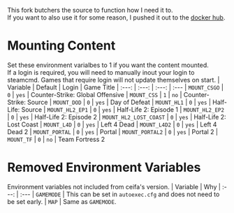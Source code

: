 This fork butchers the source to function how I need it to.  
If you want to also use it for some reason, I pushed it out to the [docker hub](https://hub.docker.com/repository/docker/cryotheum/garrysmod).

# Mounting Content
Set these environment varialbes to 1 if you want the content mounted.  
If a login is required, you will need to manually inout your login to steamcmd. Games that require login will not update themselves on start.
| Variable | Default | Login | Game Title
| :---: | :---: | :---: | :---
| `MOUNT_CSGO` | `0` | `yes` | Counter-Strike: Global Offensive
| `MOUNT_CSS` | `1` | `no` | Counter-Strike: Source
| `MOUNT_DOD` | `0` | `yes` | Day of Defeat
| `MOUNT_HL1` | `0` | `yes` | Half-Life: Source
| `MOUNT_HL2_EP1` | `0` | `yes` | Half-Life 2: Episode 1
| `MOUNT_HL2_EP2` | `0` | `yes` | Half-Life 2: Episode 2
| `MOUNT_HL2_LOST_COAST` | `0` | `yes` | Half-Life 2: Lost Coast
| `MOUNT_L4D` | `0` | `yes` | Left 4 Dead
| `MOUNT_L4D2` | `0` | `yes` | Left 4 Dead 2
| `MOUNT_PORTAL` | `0` | `yes` | Portal
| `MOUNT_PORTAL2` | `0` | `yes` | Portal 2
| `MOUNT_TF` | `0` | `no` | Team Fortress 2

# Removed Environment Variables
Environment variables not included from ceifa's version.
| Variable | Why
| :---: | :---
| `GAMEMODE` | This can be set in `autoexec.cfg` and does not need to be set early.
| `MAP` | Same as `GAMEMODE`.
